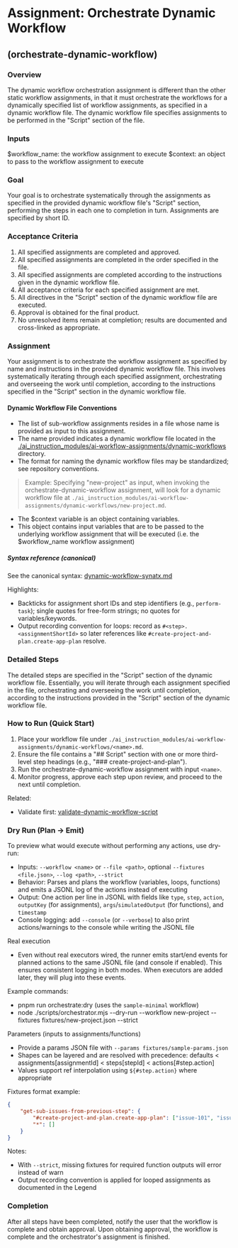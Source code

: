 # Assignment: Orchestrate Dynamic Workflow

## (orchestrate-dynamic-workflow)

### Overview

The dynamic workflow orchestration assignment is different than the other static workflow assignments, in that it must orchestrate the workflows for a dynamically specified list of workflow assignments, as specified in a dynamic workflow file. The dynamic workflow file specifies assignments to be performed in the "Script" section of the file.

### Inputs

$workflow_name: the workflow assignment to execute
$context: an object to pass to the workflow assignment to execute

### Goal

Your goal is to orchestrate systematically through the assignments as specified in the provided dynamic workflow file's "Script" section, performing the steps in each one to completion in turn. Assignments are specified by short ID.

### Acceptance Criteria

1. All specified assignments are completed and approved.
2. All specified assignments are completed in the order specified in the file.
3. All specified assignments are completed according to the instructions given in the dynamic workflow file.
4. All acceptance criteria for each specified assignment are met.
5. All directives in the "Script" section of the dynamic workflow file are executed.
6. Approval is obtained for the final product.
7. No unresolved items remain at completion; results are documented and cross-linked as appropriate.

### Assignment

Your assignment is to orchestrate the workflow assignment as specified by name and instructions in the provided dynamic workflow file. This involves systematically iterating through each specified assignment, orchestrating and overseeing the work until completion, according to the instructions specified in the "Script" section in the dynamic workflow file.

#### Dynamic Workflow File Conventions

- The list of sub-workflow assignments resides in a file whose name is provided as input to this assignment.
- The name provided indicates a dynamic workflow file located in the [./ai_instruction_modules/ai-workflow-assignments/dynamic-workflows](./dynamic-workflows) directory.
- The format for naming the dynamic workflow files may be standardized; see repository conventions.

> Example: Specifying "new-project" as input, when invoking the orchestrate-dynamic-workflow assignment, will look for a dynamic workflow file at `./ai_instruction_modules/ai-workflow-assignments/dynamic-workflows/new-project.md`.

- The $context variable is an object containing variables.
- This object contains input variables that are to be passed to the underlying workflow assignment that will be executed (i.e. the $workflow_name workflow assignment)

##### Syntax reference (canonical)

See the canonical syntax: [dynamic-workflow-synatx.md](./dynamic-workflows/dynamic-workflow-synatx.md)

Highlights:
- Backticks for assignment short IDs and step identifiers (e.g., `perform-task`); single quotes for free-form strings; no quotes for variables/keywords.
- Output recording convention for loops: record as `#<step>.<assignmentShortId>` so later references like `#create-project-and-plan.create-app-plan` resolve.

### Detailed Steps

The detailed steps are specified in the "Script" section of the dynamic workflow file. Essentially, you will iterate through each assignment specified in the file, orchestrating and overseeing the work until completion, according to the instructions provided in the "Script" section of the dynamic workflow file.

### How to Run (Quick Start)

1. Place your workflow file under `./ai_instruction_modules/ai-workflow-assignments/dynamic-workflows/<name>.md`.
2. Ensure the file contains a "## Script" section with one or more third-level step headings (e.g., "### create-project-and-plan").
3. Run the orchestrate-dynamic-workflow assignment with input `<name>`.
4. Monitor progress, approve each step upon review, and proceed to the next until completion.

Related:
- Validate first: [validate-dynamic-workflow-script](./validate-dynamic-workflow-script.md)

### Dry Run (Plan → Emit)

To preview what would execute without performing any actions, use dry-run:

- Inputs: `--workflow <name>` or `--file <path>`, optional `--fixtures <file.json>`, `--log <path>`, `--strict`
- Behavior: Parses and plans the workflow (variables, loops, functions) and emits a JSONL log of the actions instead of executing
- Output: One action per line in JSONL with fields like `type`, `step`, `action`, `outputKey` (for assignments), `args`/`simulatedOutput` (for functions), and `timestamp`
- Console logging: add `--console` (or `--verbose`) to also print actions/warnings to the console while writing the JSONL file

Real execution
- Even without real executors wired, the runner emits start/end events for planned actions to the same JSONL file (and console if enabled). This ensures consistent logging in both modes. When executors are added later, they will plug into these events.

Example commands:
- pnpm run orchestrate:dry  (uses the `sample-minimal` workflow)
- node ./scripts/orchestrator.mjs --dry-run --workflow new-project --fixtures fixtures/new-project.json --strict

Parameters (inputs to assignments/functions)
- Provide a params JSON file with `--params fixtures/sample-params.json`
- Shapes can be layered and are resolved with precedence: defaults < assignments[assignmentId] < steps[stepId] < actions[#step.action]
- Values support ref interpolation using `${#step.action}` where appropriate

Fixtures format example:
```json
{
	"get-sub-issues-from-previous-step": {
		"#create-project-and-plan.create-app-plan": ["issue-101", "issue-102"],
		"*": []
	}
}
```

Notes:
- With `--strict`, missing fixtures for required function outputs will error instead of warn
- Output recording convention is applied for looped assignments as documented in the Legend

### Completion

After all steps have been completed, notify the user that the workflow is complete and obtain approval. Upon obtaining approval, the workflow is complete and the orchestrator's assignment is finished.
